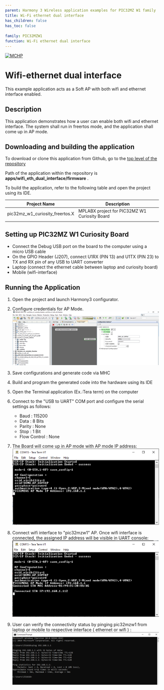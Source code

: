 ```yaml
---
parent: Harmony 3 Wireless application examples for PIC32MZ W1 family
title: Wi-Fi ethernet dual interface
has_children: false
has_toc: false

family: PIC32MZW1
function: Wi-Fi ethernet dual interface
---
```


[![MCHP](https://www.microchip.com/ResourcePackages/Microchip/assets/dist/images/logo.png)](https://www.microchip.com)

# Wifi-ethernet dual interface

This example application acts as a Soft AP with both wifi and ethernet interface enabled.

## Description

This application demonstrates how a user can enable both wifi and ethernet interface. The system shall run in freertos mode, and the application shall come up in AP mode.

## Downloading and building the application

To download or clone this application from Github, go to the [top level of the repository](https://github.com/Microchip-MPLAB-Harmony/wireless_apps_pic32mzw1_wfi32e01)


Path of the application within the repository is **apps/wifi_eth_dual_interface/firmware** .

To build the application, refer to the following table and open the project using its IDE.

| Project Name      | Description                                    |
| ----------------- | ---------------------------------------------- |
| pic32mz_w1_curiosity_freertos.X | MPLABX project for PIC32MZ W1 Curiosity Board |
|||

## Setting up PIC32MZ W1 Curiosity Board

- Connect the Debug USB port on the board to the computer using a micro USB cable
- On the GPIO Header (J207), connect U1RX (PIN 13) and U1TX (PIN 23) to TX and RX pin of any USB to UART converter
- Laptop (connect the ethernet cable between laptop and curiosity board)
- Mobile (wifi-interface)

## Running the Application

1. Open the project and launch Harmony3 configurator.
2.	Configure credentials for AP Mode.
![MHC](images/configurator.png)
3.	Save configurations and generate code via MHC 
4.	Build and program the generated code into the hardware using its IDE
5. Open the Terminal application (Ex.:Tera term) on the computer
6. Connect to the "USB to UART" COM port and configure the serial settings as follows:
    - Baud : 115200
    - Data : 8 Bits
    - Parity : None
    - Stop : 1 Bit
    - Flow Control : None

7.	The Board will come up in AP mode with AP mode IP address: 
![Console](images/dual_interface_AP_mode_console.png)

8.	Connect wifi interface to "pic32mzw1" AP. Once wifi interface is connected, the assigned IP address will be visible in UART console:
![Console](images/dual_interface_wifi_connected_console.png)

9.  User can verify the connectivity status by pinging pic32mzw1 from laptop or mobile to respective interface ( ethernet or wifi ) :
![Console](images/dual_interface_wifi_ping_console.png)